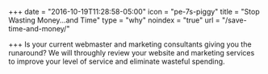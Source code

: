 +++
date = "2016-10-19T11:28:58-05:00"
icon = "pe-7s-piggy"
title = "Stop Wasting Money...and Time"
type = "why"
noindex = "true"
url = "/save-time-and-money/"

+++
Is your current webmaster and marketing consultants giving you the runaround? We will throughly review your website and marketing services to improve your level of service and eliminate wasteful spending.
<!--more-->
